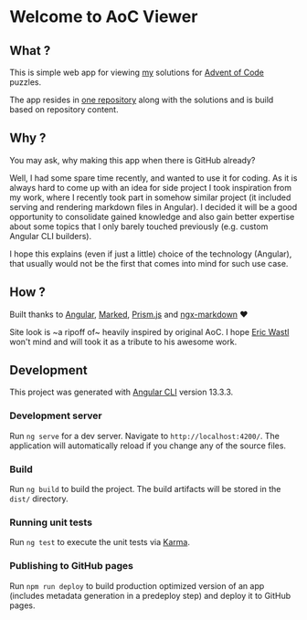 # Welcome to AoC Viewer

## What ?

This is simple web app for viewing [my](https://site.jankumor.pl) solutions for
[Advent of Code](https://adventofcode.com) puzzles.

The app resides in [one repository](https://github.com/elohhim/aoc) along with the
solutions and is build based on repository content.

## Why ?

You may ask, why making this app when there is GitHub already?

Well, I had some spare time recently, and wanted to use it for coding. As
it is always hard to come up with an idea for side project I took inspiration
from my work, where I recently took part in somehow similar project (it included
serving and rendering markdown files in Angular). I decided it will be a good
opportunity to consolidate gained knowledge and also gain better expertise about
some topics that I only barely touched previously (e.g. custom Angular CLI builders).

I hope this explains (even if just a little) choice of the technology (Angular), that
usually would not be the first that comes into mind for such use case.

## How ?

Built thanks to [Angular](https://angular.io/), [Marked](http://marked.js.org/), [Prism.js](http://prismjs.com/) and [ngx-markdown](https://github.com/jfcere/ngx-markdown) ❤️

Site look is ~a ripoff of~ heavily inspired by original AoC. I hope [Eric Wastl](http://was.tl)
won't mind and will took it as a tribute to his awesome work.

## Development

This project was generated with [Angular CLI](https://github.com/angular/angular-cli) version 13.3.3.

### Development server

Run `ng serve` for a dev server. Navigate to `http://localhost:4200/`. The application will automatically reload if you change any of the source files.

### Build

Run `ng build` to build the project. The build artifacts will be stored in the `dist/` directory.

### Running unit tests

Run `ng test` to execute the unit tests via [Karma](https://karma-runner.github.io).

<!-- ### Running end-to-end tests

Run `ng e2e` to execute the end-to-end tests via a platform of your choice. To use this command, you need to first add a package that implements end-to-end testing capabilities. -->

### Publishing to GitHub pages

Run `npm run deploy` to build production optimized version of an app (includes metadata generation in a predeploy step) and deploy it to GitHub pages.
